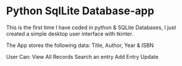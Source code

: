 # Python SqlLite Database-app

This is the first time I have coded in python & SQLite Databases, I just created a simple desktop user interface with tkinter.

The App stores the following data:
Title, Author, Year & ISBN

User Can:
View All Records
Search an entry
Add Entry
Update